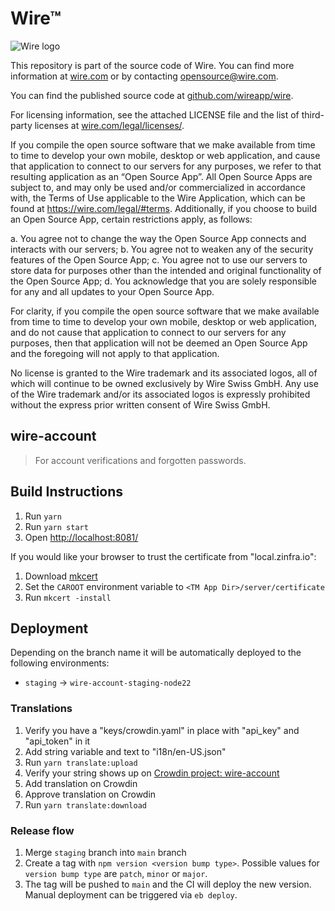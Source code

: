 # Wire™

![Wire logo](https://github.com/wireapp/wire/blob/master/assets/logo.png?raw=true)

This repository is part of the source code of Wire. You can find more information at [wire.com](https://wire.com) or by contacting opensource@wire.com.

You can find the published source code at [github.com/wireapp/wire](https://github.com/wireapp/wire).

For licensing information, see the attached LICENSE file and the list of third-party licenses at [wire.com/legal/licenses/](https://wire.com/legal/licenses/).

If you compile the open source software that we make available from time to time to develop your own mobile, desktop or web application, and cause that application to connect to our servers for any purposes, we refer to that resulting application as an “Open Source App”. All Open Source Apps are subject to, and may only be used and/or commercialized in accordance with, the Terms of Use applicable to the Wire Application, which can be found at https://wire.com/legal/#terms. Additionally, if you choose to build an Open Source App, certain restrictions apply, as follows:

a. You agree not to change the way the Open Source App connects and interacts with our servers; b. You agree not to weaken any of the security features of the Open Source App; c. You agree not to use our servers to store data for purposes other than the intended and original functionality of the Open Source App; d. You acknowledge that you are solely responsible for any and all updates to your Open Source App.

For clarity, if you compile the open source software that we make available from time to time to develop your own mobile, desktop or web application, and do not cause that application to connect to our servers for any purposes, then that application will not be deemed an Open Source App and the foregoing will not apply to that application.

No license is granted to the Wire trademark and its associated logos, all of which will continue to be owned exclusively by Wire Swiss GmbH. Any use of the Wire trademark and/or its associated logos is expressly prohibited without the express prior written consent of Wire Swiss GmbH.

## wire-account

> For account verifications and forgotten passwords.

## Build Instructions

1. Run `yarn`
1. Run `yarn start`
1. Open [http://localhost:8081/](http://localhost:8081/)

If you would like your browser to trust the certificate from "local.zinfra.io":

1. Download [mkcert](https://github.com/FiloSottile/mkcert/releases/latest)
2. Set the `CAROOT` environment variable to `<TM App Dir>/server/certificate`
3. Run `mkcert -install`

## Deployment

Depending on the branch name it will be automatically deployed to the following environments:

- `staging` -> `wire-account-staging-node22`

### Translations

1. Verify you have a "keys/crowdin.yaml" in place with "api_key" and "api_token" in it
1. Add string variable and text to "i18n/en-US.json"
1. Run `yarn translate:upload`
1. Verify your string shows up on [Crowdin project: wire-account](https://crowdin.com/translate/wire-account/all/en-en)
1. Add translation on Crowdin
1. Approve translation on Crowdin
1. Run `yarn translate:download`

### Release flow

1. Merge `staging` branch into `main` branch
1. Create a tag with `npm version <version bump type>`. Possible values for `version bump type` are `patch`, `minor` or `major`.
1. The tag will be pushed to `main` and the CI will deploy the new version. Manual deployment can be triggered via `eb deploy`.
